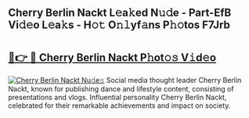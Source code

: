 ## Cherry Berlin Nackt L𝚎a𝚔ed N𝚞𝚍e - Part-EfB Vi𝚍𝚎o L𝚎a𝚔s - H𝚘𝚝 O𝚗𝚕yf𝚊ns P𝚑𝚘tos F7Jrb

# <h2><a href="http://kf9xc8.oniu.top/?m=Cherry+Berlin+Nackt">🔗👉 🔴 Cherry Berlin Nackt P𝚑ot𝚘𝚜 V𝚒d𝚎o</a></h2>

[![Cherry Berlin Nackt Nu𝚍e𝚜](https://i.imgur.com/0qMVB7G.gif)](http://kf9xc8.oniu.top/?m=Cherry+Berlin+Nackt)
Social media thought leader Cherry Berlin Nackt, known for publishing dance and lifestyle content, consisting of presentations and vlogs. Influential personality Cherry Berlin Nackt, celebrated for their remarkable achievements and impact on society.  
